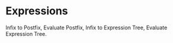 # Expressions
Infix to Postfix, Evaluate Postfix, Infix to Expression Tree, Evaluate Expression Tree.
